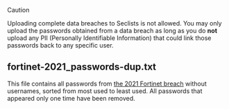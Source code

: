 > [!CAUTION]
> Uploading complete data breaches to Seclists is not allowed. You may only upload the passwords obtained from a data breach as long as you do **not** upload any PII (Personally Identifiable Information) that could link those passwords back to any specific user.

## fortinet-2021_passwords-dup.txt

This file contains all passwords from [the 2021 Fortinet breach](https://therecord.media/fortinet-warns-customers-after-hackers-leak-passwords-for-87000-vpns) without usernames, sorted from most used to least used. All passwords that appeared only one time have been removed.